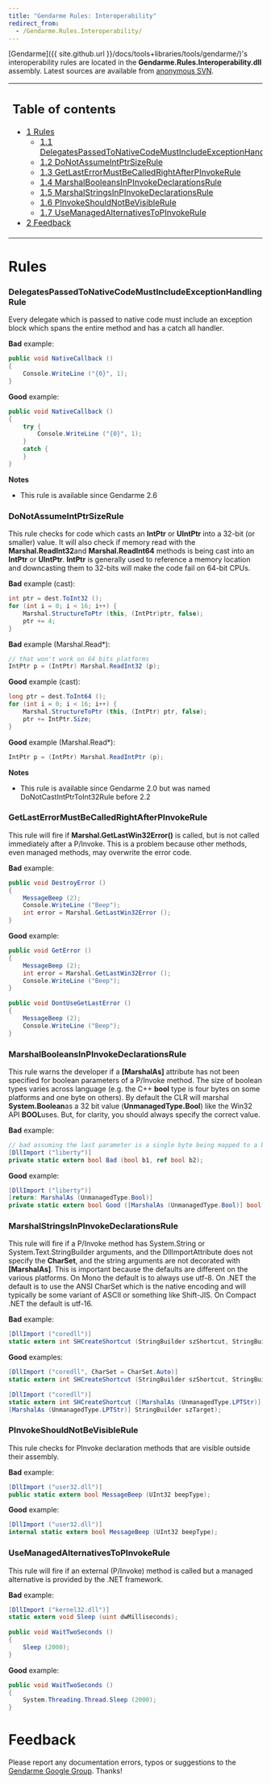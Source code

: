 ```yaml
---
title: "Gendarme Rules: Interoperability"
redirect_from:
  - /Gendarme.Rules.Interoperability/
---
```


[Gendarme]({{ site.github.url }}/docs/tools+libraries/tools/gendarme/)'s interoperability rules are located in the **Gendarme.Rules.Interoperability.dll** assembly. Latest sources are available from [anonymous SVN](http://anonsvn.mono-project.com/viewcvs/trunk/mono-tools/gendarme/rules/Gendarme.Rules.Interoperability/).

<table>
<col width="100%" />
<tbody>
<tr class="odd">
<td align="left"><h2>Table of contents</h2>
<ul>
<li><a href="#rules">1 Rules</a>
<ul>
<li><a href="#delegatespassedtonativecodemustincludeexceptionhandlingrule">1.1 DelegatesPassedToNativeCodeMustIncludeExceptionHandlingRule</a></li>
<li><a href="#donotassumeintptrsizerule">1.2 DoNotAssumeIntPtrSizeRule</a></li>
<li><a href="#getlasterrormustbecalledrightafterpinvokerule">1.3 GetLastErrorMustBeCalledRightAfterPInvokeRule</a></li>
<li><a href="#marshalbooleansinpinvokedeclarationsrule">1.4 MarshalBooleansInPInvokeDeclarationsRule</a></li>
<li><a href="#marshalstringsinpinvokedeclarationsrule">1.5 MarshalStringsInPInvokeDeclarationsRule</a></li>
<li><a href="#pinvokeshouldnotbevisiblerule">1.6 PInvokeShouldNotBeVisibleRule</a></li>
<li><a href="#usemanagedalternativestopinvokerule">1.7 UseManagedAlternativesToPInvokeRule</a></li>
</ul></li>
<li><a href="#feedback">2 Feedback</a></li>
</ul></td>
</tr>
</tbody>
</table>

Rules
=====

### DelegatesPassedToNativeCodeMustIncludeExceptionHandlingRule

Every delegate which is passed to native code must include an exception block which spans the entire method and has a catch all handler.

**Bad** example:

``` csharp
public void NativeCallback ()
{
    Console.WriteLine ("{0}", 1);
}
```

**Good** example:

``` csharp
public void NativeCallback ()
{
    try {
        Console.WriteLine ("{0}", 1);
    }
    catch {
    }
}
```

**Notes**

-   This rule is available since Gendarme 2.6

### DoNotAssumeIntPtrSizeRule

This rule checks for code which casts an **IntPtr** or **UIntPtr** into a 32-bit (or smaller) value. It will also check if memory read with the **Marshal.ReadInt32**and **Marshal.ReadInt64** methods is being cast into an **IntPtr** or **UIntPtr**. **IntPtr** is generally used to reference a memory location and downcasting them to 32-bits will make the code fail on 64-bit CPUs.

**Bad** example (cast):

``` csharp
int ptr = dest.ToInt32 ();
for (int i = 0; i < 16; i++) {
    Marshal.StructureToPtr (this, (IntPtr)ptr, false);
    ptr += 4;
}
```

**Bad** example (Marshal.Read\*):

``` csharp
// that won't work on 64 bits platforms
IntPtr p = (IntPtr) Marshal.ReadInt32 (p);
```

**Good** example (cast):

``` csharp
long ptr = dest.ToInt64 ();
for (int i = 0; i < 16; i++) {
    Marshal.StructureToPtr (this, (IntPtr) ptr, false);
    ptr += IntPtr.Size;
}
```

**Good** example (Marshal.Read\*):

``` csharp
IntPtr p = (IntPtr) Marshal.ReadIntPtr (p);
```

**Notes**

-   This rule is available since Gendarme 2.0 but was named DoNotCastIntPtrToInt32Rule before 2.2

### GetLastErrorMustBeCalledRightAfterPInvokeRule

This rule will fire if **Marshal.GetLastWin32Error()** is called, but is not called immediately after a P/Invoke. This is a problem because other methods, even managed methods, may overwrite the error code.

**Bad** example:

``` csharp
public void DestroyError ()
{
    MessageBeep (2);
    Console.WriteLine ("Beep");
    int error = Marshal.GetLastWin32Error ();
}
```

**Good** example:

``` csharp
public void GetError ()
{
    MessageBeep (2);
    int error = Marshal.GetLastWin32Error ();
    Console.WriteLine ("Beep");
}
 
public void DontUseGetLastError ()
{
    MessageBeep (2);
    Console.WriteLine ("Beep");
}
```

### MarshalBooleansInPInvokeDeclarationsRule

This rule warns the developer if a **[MarshalAs]** attribute has not been specified for boolean parameters of a P/Invoke method. The size of boolean types varies across language (e.g. the C++ **bool** type is four bytes on some platforms and one byte on others). By default the CLR will marshal **System.Boolean**as a 32 bit value (**UnmanagedType.Bool**) like the Win32 API **BOOL**uses. But, for clarity, you should always specify the correct value.

**Bad** example:

``` csharp
// bad assuming the last parameter is a single byte being mapped to a bool
[DllImport ("liberty")]
private static extern bool Bad (bool b1, ref bool b2);
```

**Good** example:

``` csharp
[DllImport ("liberty")]
[return: MarshalAs (UnmanagedType.Bool)]
private static extern bool Good ([MarshalAs (UnmanagedType.Bool)] bool b1, [MarshalAs (UnmanagedType.U1)] ref bool b2);
```

### MarshalStringsInPInvokeDeclarationsRule

This rule will fire if a P/Invoke method has System.String or System.Text.StringBuilder arguments, and the DllImportAttribute does not specify the **CharSet**, and the string arguments are not decorated with **[MarshalAs]**. This is important because the defaults are different on the various platforms. On Mono the default is to always use utf-8. On .NET the default is to use the ANSI CharSet which is the native encoding and will typically be some variant of ASCII or something like Shift-JIS. On Compact .NET the default is utf-16.

**Bad** example:

``` csharp
[DllImport ("coredll")]
static extern int SHCreateShortcut (StringBuilder szShortcut, StringBuilder szTarget);
```

**Good** examples:

``` csharp
[DllImport ("coredll", CharSet = CharSet.Auto)]
static extern int SHCreateShortcut (StringBuilder szShortcut, StringBuilder szTarget);
 
[DllImport ("coredll")]
static extern int SHCreateShortcut ([MarshalAs (UnmanagedType.LPTStr)] StringBuilder szShortcut,
[MarshalAs (UnmanagedType.LPTStr)] StringBuilder szTarget);
```

### PInvokeShouldNotBeVisibleRule

This rule checks for PInvoke declaration methods that are visible outside their assembly.

**Bad** example:

``` csharp
[DllImport ("user32.dll")]
public static extern bool MessageBeep (UInt32 beepType);
```

**Good** example:

``` csharp
[DllImport ("user32.dll")]
internal static extern bool MessageBeep (UInt32 beepType);
```

### UseManagedAlternativesToPInvokeRule

This rule will fire if an external (P/Invoke) method is called but a managed alternative is provided by the .NET framework.

**Bad** example:

``` csharp
[DllImport ("kernel32.dll")]
static extern void Sleep (uint dwMilliseconds);
 
public void WaitTwoSeconds ()
{
    Sleep (2000);
}
```

**Good** example:

``` csharp
public void WaitTwoSeconds ()
{
    System.Threading.Thread.Sleep (2000);
}
```

Feedback
========

Please report any documentation errors, typos or suggestions to the [Gendarme Google Group](http://groups.google.com/group/gendarme). Thanks!

